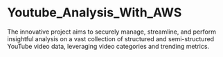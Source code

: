 # Youtube_Analysis_With_AWS
The innovative project aims to securely manage, streamline, and perform insightful analysis on a vast collection of structured and semi-structured YouTube video data, leveraging video categories and trending metrics.

